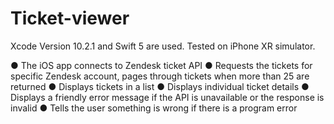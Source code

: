 # Ticket-viewer

Xcode Version 10.2.1 and Swift 5 are used.
Tested on iPhone XR simulator. 
 
● The iOS app connects to Zendesk ticket API
● Requests the tickets for specific Zendesk account, pages through tickets when more than 25 are
returned
● Displays tickets in a list
● Displays individual ticket details
● Displays a friendly error message if the API is unavailable or the response is invalid
● Tells the user something is wrong if there is a program error
